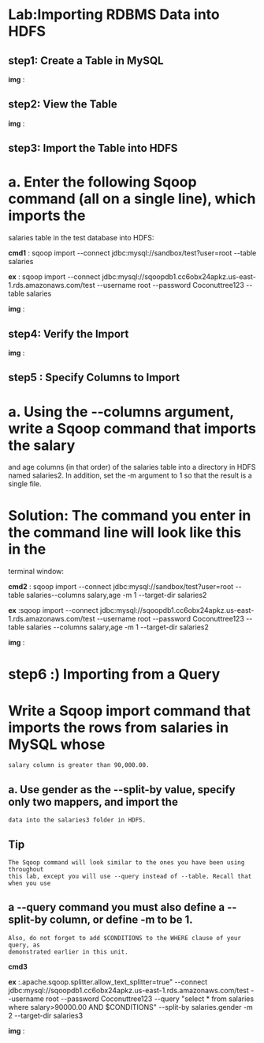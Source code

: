 # Lab:Importing RDBMS Data into HDFS

## step1: Create a Table in MySQL

**img** :

## step2: View the Table

**img** :

## step3: Import the Table into HDFS

# a. Enter the following Sqoop command (all on a single line), which imports the
salaries table in the test database into HDFS:

**cmd1** : sqoop import --connect jdbc:mysql://sandbox/test?user=root --table salaries

**ex** : sqoop import  --connect jdbc:mysql://sqoopdb1.cc6obx24apkz.us-east-1.rds.amazonaws.com/test --username root --password Coconuttree123  --table salaries

**img** :

## step4: Verify the Import

**img** :

## step5 : Specify Columns to Import
# a. Using the ‐‐columns argument, write a Sqoop command that imports the salary
  and age columns (in that order) of the salaries table into a directory in HDFS
  named salaries2. In addition, set the ‐m argument to 1 so that the result is a single
  file.
# Solution: The command you enter in the command line will look like this in the
  terminal window:

**cmd2** : sqoop import --connect jdbc:mysql://sandbox/test?user=root --
          table salaries--columns salary,age -m 1 --target-dir salaries2
          
**ex** :sqoop import --connect jdbc:mysql://sqoopdb1.cc6obx24apkz.us-east-1.rds.amazonaws.com/test --username root --password Coconuttree123  --table salaries --columns                    salary,age -m 1 --target-dir salaries2

**img** :

# step6 :) Importing from a Query
#   Write a Sqoop import command that imports the rows from salaries in MySQL whose
    salary column is greater than 90,000.00.
    
##    a. Use gender as the --split-by value, specify only two mappers, and import the
    data into the salaries3 folder in HDFS.
##    Tip
    The Sqoop command will look similar to the ones you have been using throughout
    this lab, except you will use --query instead of --table. Recall that when you use
##    a --query command you must also define a --split-by column, or define -m to be 1.
    Also, do not forget to add $CONDITIONS to the WHERE clause of your query, as
    demonstrated earlier in this unit.

**cmd3**

**ex** :.apache.sqoop.splitter.allow_text_splitter=true" --connect jdbc:mysql://sqoopdb1.cc6obx24apkz.us-east-1.rds.amazonaws.com/test --username root --password Coconuttree123            --query "select * from salaries where salary>90000.00 AND \$CONDITIONS" --split-by salaries.gender -m 2 --target-dir salaries3

**img** :
          
          
          
          
          
